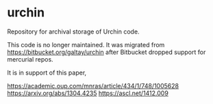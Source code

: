# urchin
Repository for archival storage of Urchin code.

This code is no longer maintained. 
It was migrated from https://bitbucket.org/galtay/urchin after Bitbucket dropped support for mercurial repos. 

It is in support of this paper, 

https://academic.oup.com/mnras/article/434/1/748/1005628
https://arxiv.org/abs/1304.4235
https://ascl.net/1412.009 
